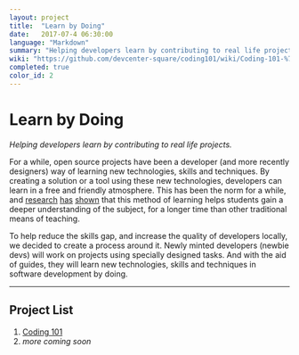 ```yaml
---
layout: project
title:  "Learn by Doing"
date:   2017-07-4 06:30:00
language: "Markdown"
summary: "Helping developers learn by contributing to real life projects."
wiki: "https://github.com/devcenter-square/coding101/wiki/Coding-101-%7C-Learn-by-Doing"
completed: true
color_id: 2
---
```


# Learn by Doing
_Helping developers learn by contributing to real life projects._

For a while, open source projects have been a developer (and more recently designers) way of learning new technologies, skills and techniques. By creating a solution or a tool using these new technologies, developers can learn in a free and friendly atmosphere. This has been the norm for a while, and [research](http://tccl.rit.albany.edu/knilt/images/4/4d/PBL_Article.pdf) [has](https://www.edutopia.org/pbl-research-learning-outcomes) [shown](https://en.wikipedia.org/wiki/Project-based_learning) that this method of learning helps students gain a deeper understanding of the subject, for a longer time than other traditional means of teaching.

To help reduce the skills gap, and increase the quality of developers locally, we decided to create a process around it. Newly minted developers (newbie devs) will work on projects using specially designed tasks. And with the aid of guides, they will learn new technologies, skills and techniques in software development by doing.

---

## Project List

1. [Coding 101](https://github.com/devcenter-square/coding101/wiki/Coding-101-%7C-Learn-by-Doing)
2. _more coming soon_
